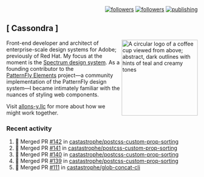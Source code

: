 <p align="right"><a rel="me" href="https://front-end.social/@castastrophe">
    <img alt="followers" title="Follow me on Mastodon" src="https://img.shields.io/mastodon/follow/109297102751309835?domain=https%3A%2F%2Ffront-end.social&label=Follow&logo=mastodon&logoColor=white&style=for-the-badge&labelColor=008080&color=006969"/></a>
  <a href="https://codepen.io/castastrophe/">
    <img alt="followers" title="Follow me on CodePen" src="https://img.shields.io/badge/23-1?color=640464&labelColor=7c007c&style=for-the-badge&logo=codepen&label=Follow"/></a>
<a href="https://castastrophe.medium.com/">
    <img alt="publishing" title="View articles on Medium" src="https://img.shields.io/badge/107-1?color=666&labelColor=444&label=subscribe&logo=medium&logoColor=white&style=for-the-badge"/></a>
</p>

## [&nbsp;Cassondra&nbsp;]

<img align="right" src="https://github-production-user-asset-6210df.s3.amazonaws.com/1840295/253016758-ba468774-1cd3-42c2-8f43-947b5eeb5edf.png" height="200" alt="A circular logo of a coffee cup viewed from above; abstract, dark outlines with hints of teal and creamy tones">

Front-end developer and architect of enterprise-scale design systems for Adobe; previously of Red Hat. My focus at the moment is the [Spectrum design system](https://github.com/adobe/spectrum-css). As a founding contributor to the [PatternFly&nbsp;Elements](https://github.com/patternfly/patternfly-elements) project&mdash;a community implementation of the PatternFly design system&mdash;I became intimately familiar with the nuances of styling web components.

Visit [allons-y.llc](http://allons-y.llc/) for more about how we might work together.

### Recent activity

<!--START_SECTION:activity-->
1. 🎉 Merged PR [#142](https://github.com/castastrophe/postcss-custom-prop-sorting/pull/142) in [castastrophe/postcss-custom-prop-sorting](https://github.com/castastrophe/postcss-custom-prop-sorting)
2. 🎉 Merged PR [#141](https://github.com/castastrophe/postcss-custom-prop-sorting/pull/141) in [castastrophe/postcss-custom-prop-sorting](https://github.com/castastrophe/postcss-custom-prop-sorting)
3. 🎉 Merged PR [#140](https://github.com/castastrophe/postcss-custom-prop-sorting/pull/140) in [castastrophe/postcss-custom-prop-sorting](https://github.com/castastrophe/postcss-custom-prop-sorting)
4. 🎉 Merged PR [#139](https://github.com/castastrophe/postcss-custom-prop-sorting/pull/139) in [castastrophe/postcss-custom-prop-sorting](https://github.com/castastrophe/postcss-custom-prop-sorting)
5. 🎉 Merged PR [#111](https://github.com/castastrophe/glob-concat-cli/pull/111) in [castastrophe/glob-concat-cli](https://github.com/castastrophe/glob-concat-cli)
<!--END_SECTION:activity-->

